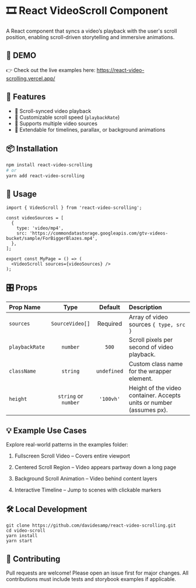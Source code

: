# 🎞️ React VideoScroll Component

A React component that syncs a video’s playback with the user's scroll position, enabling scroll-driven storytelling and immersive animations.

## 🔗 DEMO
👉 Check out the live examples here: https://react-video-scrolling.vercel.app/

## 🚀 Features

- 🔄 Scroll-synced video playback
- 🔧 Customizable scroll speed (`playbackRate`)
- 🎥 Supports multiple video sources
- 🧵 Extendable for timelines, parallax, or background animations

## 📦 Installation

```bash
npm install react-video-scrolling
# or
yarn add react-video-scrolling
```
## 🔧 Usage

```
import { VideoScroll } from 'react-video-scrolling';

const videoSources = [
  {
    type: 'video/mp4',
    src: 'https://commondatastorage.googleapis.com/gtv-videos-bucket/sample/ForBiggerBlazes.mp4',
  },
];

export const MyPage = () => (
  <VideoScroll sources={videoSources} />
);
```

## 🎛️ Props

| Prop Name    | Type | Default | Description |
| :---         |:---: |  :---:  | :---        |
| `sources`   | `SourceVideo[]`  | Required  | Array of video sources `{ type, src }` |
| `playbackRate` | `number`      | `500`      | Scroll pixels per second of video playback. |
| `className` | `string`     | `undefined`    |  Custom class name for the wrapper element. |
| `height` | `string` or `number`      |   `'100vh'`      | 	Height of the video container. Accepts units or number (assumes px). |

## 💡 Example Use Cases

Explore real-world patterns in the examples folder:

1. Fullscreen Scroll Video – Covers entire viewport

2. Centered Scroll Region – Video appears partway down a long page

3. Background Scroll Animation – Video behind content layers

4. Interactive Timeline – Jump to scenes with clickable markers

## 🛠️ Local Development

```
git clone https://github.com/davidesamp/react-video-scrolling.git
cd video-scroll
yarn install
yarn start
```

## 🤝 Contributing
Pull requests are welcome! Please open an issue first for major changes. All contributions must include tests and storybook examples if applicable.


